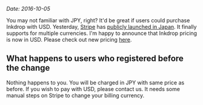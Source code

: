*Date: 2016-10-05*

You may not familiar with JPY, right? It'd be great if users could purchase Inkdrop with USD.
Yesterday, [Stripe](https://stripe.com) has [publicly launched in Japan](https://stripe.com/blog/stripe-in-japan). It finally supports for multiple currencies.
I'm happy to announce that Inkdrop pricing is now in USD.
Please check out new pricing [here](https://www.inkdrop.info/pricing).

## What happens to users who registered before the change

Nothing happens to you.
You will be charged in JPY with same price as before.
If you wish to pay with USD, please contact us.
It needs some manual steps on Stripe to change your billing currency.
